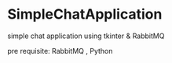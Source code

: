 # SimpleChatApplication
simple chat application using tkinter &amp; RabbitMQ

pre requisite:
RabbitMQ , 
Python
